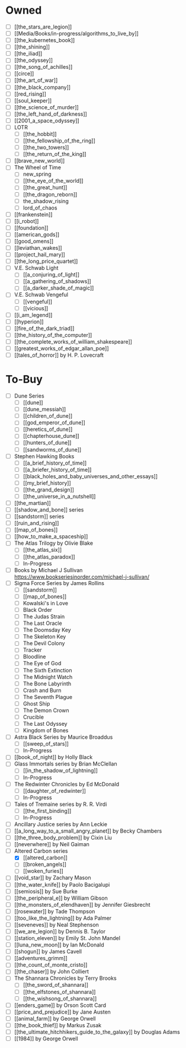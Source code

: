 # Owned
- [ ] [[the_stars_are_legion]]
- [ ] [[Media/Books/in-progress/algorithms_to_live_by]]
- [ ] [[the_kubernetes_book]]
- [ ] [[the_shining]]
- [ ] [[the_iliad]]
- [ ] [[the_odyssey]]
- [ ] [[the_song_of_achilles]]
- [ ] [[circe]]
- [ ] [[the_art_of_war]]
- [ ] [[the_black_company]]
- [ ] [[red_rising]]
- [ ] [[soul_keeper]]
- [ ] [[the_science_of_murder]]
- [ ] [[the_left_hand_of_darkness]]
- [ ] [[2001_a_space_odyssey]]
- [ ] LOTR
	- [ ] [[the_hobbit]]
	- [ ] [[the_fellowship_of_the_ring]]
	- [ ] [[the_two_towers]]
	- [ ] [[the_return_of_the_king]]
- [ ] [[brave_new_world]]
- [ ] The Wheel of Time
	- [ ] new_spring
	- [ ] [[the_eye_of_the_world]]
	- [ ] [[the_great_hunt]]
	- [ ] [[the_dragon_reborn]]
	- [ ] the_shadow_rising
	- [ ] lord_of_chaos
- [ ] [[frankenstein]]
- [ ] [[i_robot]]
- [ ] [[foundation]]
- [ ] [[american_gods]]
- [ ] [[good_omens]]
- [ ] [[leviathan_wakes]]
- [ ] [[project_hail_mary]]
- [ ] [[the_long_price_quartet]]
- [ ] V.E. Schwab Light
	- [ ] [[a_conjuring_of_light]]
	- [ ] [[a_gathering_of_shadows]]
	- [ ] [[a_darker_shade_of_magic]]
- [ ] V.E. Schwab Vengeful
	- [ ] [[vengeful]]
	- [ ] [[vicious]]
- [ ] [[i_am_legend]]
- [ ] [[hyperion]]
- [ ] [[fire_of_the_dark_triad]]
- [ ] [[the_history_of_the_computer]]
- [ ] [[the_complete_works_of_william_shakespeare]]
- [ ] [[greatest_works_of_edgar_allan_poe]]
- [ ] [[tales_of_horror]] by H. P. Lovecraft

# To-Buy
- [ ] Dune Series
	- [ ] [[dune]]
	- [ ] [[dune_messiah]]
	- [ ] [[children_of_dune]]
	- [ ] [[god_emperor_of_dune]]
	- [ ] [[heretics_of_dune]]
	- [ ] [[chapterhouse_dune]]
	- [ ] [[hunters_of_dune]]
	- [ ] [[sandworms_of_dune]]
- [ ] Stephen Hawking Books
	- [ ] [[a_brief_history_of_time]]
	- [ ] [[a_briefer_history_of_time]]
	- [ ] [[black_holes_and_baby_universes_and_other_essays]]
	- [ ] [[my_brief_history]]
	- [ ] [[the_grand_design]]
	- [ ] [[the_universe_in_a_nutshell]]
- [ ] [[the_martian]]
- [ ] [[shadow_and_bone]] series
- [ ] [[sandstorm]] series
- [ ] [[ruin_and_rising]]
- [ ] [[map_of_bones]]
- [ ] [[how_to_make_a_spaceship]]
- [ ] The Atlas Trilogy by Olivie Blake
	- [ ] [[the_atlas_six]]
	- [ ] [[the_atlas_paradox]]
	- [ ] In-Progress
- [ ] Books by Michael J Sullivan https://www.bookseriesinorder.com/michael-j-sullivan/
- [ ] Sigma Force Series by James Rollins
	- [ ] [[sandstorm]]
	- [ ] [[map_of_bones]]
	- [ ] Kowalski's in Love
	- [ ] Black Order
	- [ ] The Judas Strain
	- [ ] The Last Oracle
	- [ ] The Doomsday Key
	- [ ] The Skeleton Key
	- [ ] The Devil Colony
	- [ ] Tracker
	- [ ] Bloodline
	- [ ] The Eye of God
	- [ ] The Sixth Extinction
	- [ ] The Midnight Watch
	- [ ] The Bone Labyrinth
	- [ ] Crash and Burn
	- [ ] The Seventh Plague
	- [ ] Ghost Ship
	- [ ] The Demon Crown
	- [ ] Crucible
	- [ ] The Last Odyssey
	- [ ] Kingdom of Bones
- [ ] Astra Black Series by Maurice Broaddus
	- [ ] [[sweep_of_stars]]
	- [ ] In-Progress
- [ ] [[book_of_night]] by Holly Black
- [ ] Glass Immortals series by Brian McClellan
	- [ ] [[in_the_shadow_of_lightning]]
	- [ ] In-Progress
- [ ] The Redwinter Chronicles by Ed McDonald
	- [ ] [[daughter_of_redwinter]]
	- [ ] In-Progress
- [ ] Tales of Tremaine series by R. R. Virdi
	- [ ] [[the_first_binding]]
	- [ ] In-Progress
- [ ] Ancillary Justice series by Ann Leckie
- [ ] [[a_long_way_to_a_small_angry_planet]] by Becky Chambers
- [ ] [[the_three_body_problem]] by Cixin Liu
- [ ] [[neverwhere]] by Neil Gaiman
- [ ] Altered Carbon series
	- [x] [[altered_carbon]]
	- [ ] [[broken_angels]]
	- [ ] [[woken_furies]]
- [ ] [[void_star]] by Zachary Mason
- [ ] [[the_water_knife]] by Paolo Bacigalupi
- [ ] [[semiosis]] by Sue Burke
- [ ] [[the_peripheral_e]] by William Gibson
- [ ] [[the_monsters_of_elendhaven]] by Jennifer Giesbrecht
- [ ] [[rosewater]] by Tade Thompson
- [ ] [[too_like_the_lightning]] by Ada Palmer
- [ ] [[seveneves]] by Neal Stephenson
- [ ] [[we_are_legion]] by Dennis B. Taylor
- [ ] [[station_eleven]] by Emily St. John Mandel
- [ ] [[luna_new_moon]] by Ian McDonald
- [ ] [[shogun]] by James Cavell
- [ ] [[adventures_grimm]]
- [ ] [[the_count_of_monte_cristo]]
- [ ] [[the_chaser]] by John Colliert
- [ ] The Shannara Chronicles by Terry Brooks
	- [ ] [[the_sword_of_shannara]]
	- [ ] [[the_elfstones_of_shannara]]
	- [ ] [[the_wishsong_of_shannara]]
- [ ] [[enders_game]] by Orson Scott Card
- [ ] [[price_and_prejudice]] by Jane Austen
- [ ] [[animal_farm]] by George Orwell
- [ ] [[the_book_thief]] by Markus Zusak
- [ ] [[the_ultimate_hitchhikers_guide_to_the_galaxy]] by Douglas Adams
- [ ] [[1984]] by George Orwell